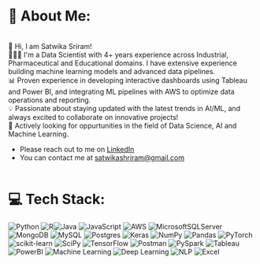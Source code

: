 # 💫 About Me:
<br>👋 Hi, I am Satwika Sriram! <br> 👨🏻‍💻  I'm a Data Scientist with 4+ years experience across Industrial, Pharmaceutical and Educational domains. I have extensive experience building machine learning models and advanced data pipelines. <br> 📊 Proven experience in developing interactive dashboards using Tableau and Power BI, and integrating ML pipelines with AWS to optimize data operations and reporting.<br>💡 Passionate about staying updated with the latest trends in AI/ML, and always excited to collaborate on innovative projects!<br>🤝 Actively looking for oppurtunities in the field of Data Science, AI and Machine Learning.
- Please reach out to me on [LinkedIn](https://www.linkedin.com/in/satwikas/)
- You can contact me at satwikashriram@gmail.com<br> <br>

# 💻 Tech Stack:
 ![Python](https://img.shields.io/badge/python-3670A0?style=for-the-badge&logo=python&logoColor=ffdd54) ![R](https://img.shields.io/badge/r-%23276DC3.svg?style=for-the-badge&logo=r&logoColor=white)![Java](https://img.shields.io/badge/java-%23ED8B00.svg?style=for-the-badge&logo=java&logoColor=white) ![JavaScript](https://img.shields.io/badge/javascript-%23323330.svg?style=for-the-badge&logo=javascript&logoColor=%23F7DF1E) ![AWS](https://img.shields.io/badge/AWS-%23FF9900.svg?style=for-the-badge&logo=amazon-aws&logoColor=white) ![MicrosoftSQLServer](https://img.shields.io/badge/Microsoft%20SQL%20Sever-CC2927?style=for-the-badge&logo=microsoft%20sql%20server&logoColor=white) ![MongoDB](https://img.shields.io/badge/MongoDB-%234ea94b.svg?style=for-the-badge&logo=mongodb&logoColor=white) ![MySQL](https://img.shields.io/badge/mysql-%2300f.svg?style=for-the-badge&logo=mysql&logoColor=white) ![Postgres](https://img.shields.io/badge/postgres-%23316192.svg?style=for-the-badge&logo=postgresql&logoColor=white) ![Keras](https://img.shields.io/badge/Keras-%23D00000.svg?style=for-the-badge&logo=Keras&logoColor=white) ![NumPy](https://img.shields.io/badge/numpy-%23013243.svg?style=for-the-badge&logo=numpy&logoColor=white) ![Pandas](https://img.shields.io/badge/pandas-%23150458.svg?style=for-the-badge&logo=pandas&logoColor=white) ![PyTorch](https://img.shields.io/badge/PyTorch-%23EE4C2C.svg?style=for-the-badge&logo=PyTorch&logoColor=white) ![scikit-learn](https://img.shields.io/badge/scikit--learn-%23F7931E.svg?style=for-the-badge&logo=scikit-learn&logoColor=white) ![SciPy](https://img.shields.io/badge/SciPy-%230C55A5.svg?style=for-the-badge&logo=scipy&logoColor=%white) ![TensorFlow](https://img.shields.io/badge/TensorFlow-%23FF6F00.svg?style=for-the-badge&logo=TensorFlow&logoColor=white) ![Postman](https://img.shields.io/badge/Postman-FF6C37?style=for-the-badge&logo=postman&logoColor=white) ![PySpark](https://img.shields.io/badge/PySpark-E45B6D?style=for-the-badge&logo=apache-spark&logoColor=white) ![Tableau](https://img.shields.io/badge/Tableau-E97627?style=for-the-badge&logo=tableau&logoColor=white) ![PowerBI](https://img.shields.io/badge/Power_BI-F2C811?style=for-the-badge&logo=powerbi&logoColor=white) ![Machine Learning](https://img.shields.io/badge/Machine_Learning-FFB800?style=for-the-badge&logo=azure-machine-learning&logoColor=white) ![Deep Learning](https://img.shields.io/badge/Deep_Learning-6A4CFF?style=for-the-badge&logo=keras&logoColor=white) ![NLP](https://img.shields.io/badge/NLP-4F9D91?style=for-the-badge&logo=natural-language-processing&logoColor=white) ![Excel](https://img.shields.io/badge/Excel-217346?style=for-the-badge&logo=microsoft-excel&logoColor=white)


